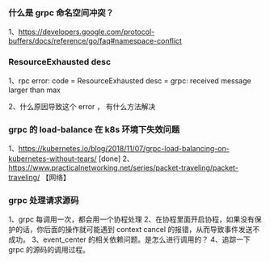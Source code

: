 ### 什么是 grpc 命名空间冲突？

1、https://developers.google.com/protocol-buffers/docs/reference/go/faq#namespace-conflict

### ResourceExhausted desc

1、rpc error: code = ResourceExhausted desc 
= grpc: received message larger than max

2、什么原因导致这个 error ， 有什么方法解决

### grpc 的 load-balance 在 k8s 环境下失效问题

1、https://kubernetes.io/blog/2018/11/07/grpc-load-balancing-on-kubernetes-without-tears/ [done]
2、https://www.practicalnetworking.net/series/packet-traveling/packet-traveling/ 【网络】


### grpc 处理请求源码

1、grpc 每调用一次，都会用一个协程处理
2、在协程里面开启协程，如果没有保护的话，你后面的操作就可能遇到 context cancel 的报错，从而导致事件发送不成功。 
3、event_center 的相关依赖问题。是怎么进行调用的？
4、追踪一下 grpc 的源码的调用过程。 

